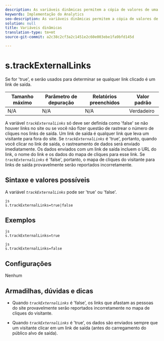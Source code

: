 ```yaml
---
description: As variáveis dinâmicas permitem a cópia de valores de uma variável para outra sem precisar digitar os valores completos várias vezes nas solicitações de imagem do site.
keywords: Implementação do Analytics
seo-description: As variáveis dinâmicas permitem a cópia de valores de uma variável para outra sem precisar digitar os valores completos várias vezes nas solicitações de imagem do site.
solution: null
title: Variáveis dinâmicas
translation-type: tm+mt
source-git-commit: a2c38c2cf3a2c1451e2c60e003ebe1fa9bfd145d

---
```



# s.trackExternalLinks

Se for 'true',  e serão usados para determinar se qualquer link clicado é um link de saída.

| Tamanho máximo | Parâmetro de depuração | Relatórios preenchidos | Valor padrão |
|---|---|---|---|
| N/A | N/A | N/A | Verdadeiro |

A variável *`trackExternalLinks`* só deve ser definida como 'false' se não houver links no site ou se você não fizer questão de rastrear o número de cliques nos links de saída. Um link de saída é qualquer link que leva um visitante para fora do site. Se *`trackExternalLinks`* é 'true', portanto, quando você clicar no link de saída, o rastreamento de dados será enviado imediatamente. Os dados enviados com um link de saída incluem o URL do link, o nome do link e os dados do mapa de cliques para esse link. Se *`trackExternalLinks`* é 'false', portanto, o mapa de cliques do visitante para links de saída provavelmente serão reportados incorretamente.

## Sintaxe e valores possíveis

A variável *`trackExternalLinks`* pode ser 'true' ou 'false'.

```
js
s.trackExternalLinks=true|false
```

## Exemplos

```
js
s.trackExternalLinks=true 
```

```
js
s.trackExternalLinks=false
```

## Configurações

Nenhum

## Armadilhas, dúvidas e dicas

* Quando *`trackExternalLinks`* é 'false', os links que afastam as pessoas do site provavelmente serão reportados incorretamente no mapa de cliques do visitante.

* Quando *`trackExternalLinks`* é 'true', os dados são enviados sempre que um visitante clicar em um link de saída (antes do carregamento do público alvo de saída).
